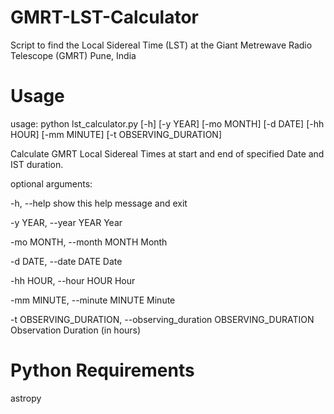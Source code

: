 # GMRT-LST-Calculator
Script to find the Local Sidereal Time (LST) at the Giant Metrewave Radio Telescope (GMRT) Pune, India

# Usage

usage: python lst_calculator.py [-h] [-y YEAR] [-mo MONTH] [-d DATE] [-hh HOUR] [-mm MINUTE] [-t OBSERVING_DURATION]

Calculate GMRT Local Sidereal Times at start and end of specified Date and IST duration.

optional arguments:

  -h, --help            show this help message and exit
  
  -y YEAR, --year YEAR  Year
  
  -mo MONTH, --month MONTH Month
                        
  -d DATE, --date DATE  Date
  
  -hh HOUR, --hour HOUR Hour
  
  -mm MINUTE, --minute MINUTE Minute
  
  -t OBSERVING_DURATION, --observing_duration OBSERVING_DURATION Observation Duration (in hours)
  
  # Python Requirements
  
  astropy
